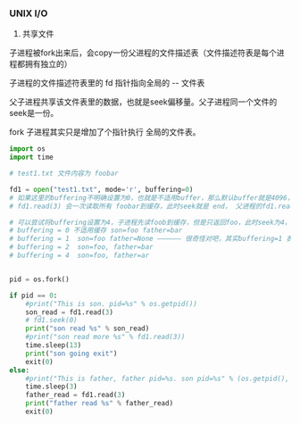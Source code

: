 ### UNIX I/O

1. 共享文件

子进程被fork出来后，会copy一份父进程的文件描述表（文件描述符表是每个进程都拥有独立的）

子进程的文件描述符表里的 fd 指针指向全局的 -- 文件表

父子进程共享该文件表里的数据，也就是seek偏移量。父子进程同一个文件的seek是一份。

fork 子进程其实只是增加了个指针执行 全局的文件表。

```python
import os
import time

# test1.txt 文件内容为 foobar

fd1 = open("test1.txt", mode='r', buffering=0)
# 如果这里的buffering不明确设置为0，也就是不适用buffer，那么默认buffer就是4096，
# fd1.read(3) 会一次读取所有 foobar到缓存，此时seek就是 end， 父进程的fd1.read(3) 就read出来是空的

# 可以尝试将buffering设置为4，子进程先读foob到缓存，但是只返回foo，此时seek为4，父进程再去读的时候，只能读到ar 
# buffering = 0 不适用缓存 son=foo father=bar
# buffering = 1  son=foo father=None —————— 很奇怪对吧，其实buffering=1 表示按行缓冲，不是buffer为1 字节大小的意思
# buffering = 2  son=foo, father=bar
# buffering = 4  son=foo, father=ar


pid = os.fork()

if pid == 0:
    #print("This is son. pid=%s" % os.getpid())
    son_read = fd1.read(3)
    # fd1.seek(0)
    print("son read %s" % son_read)
    #print("son read more %s" % fd1.read(3))
    time.sleep(13)
    print("son going exit")
    exit(0)
else:
    #print("This is father, father pid=%s. son pid=%s" % (os.getpid(), pid))
    time.sleep(3)
    father_read = fd1.read(3)
    print("father read %s" % father_read)
    exit(0)

